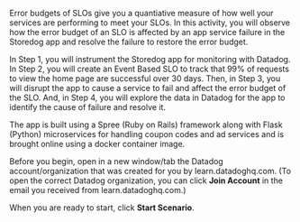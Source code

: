 Error budgets of SLOs give you a quantiative measure of how well your services are performing to meet your SLOs. In this activity, you will observe how the error budget of an SLO is affected by an app service failure in the Storedog app and resolve the failure to restore the error budget.

In Step 1, you will instrument the Storedog app for monitoring with Datadog. In Step 2, you will create an Event Based SLO to track that 99% of requests to view the home page are successful over 30 days. Then, in Step 3, you will disrupt the app to cause a service to fail and affect the error budget of the SLO. And, in Step 4, you will explore the data in Datadog for the app to identify the cause of failure and resolve it.

The app is built using a Spree (Ruby on Rails) framework along with Flask (Python) microservices for handling coupon codes and ad services and is brought online using a docker container image.

Before you begin, open in a new window/tab the Datadog account/organization that was created for you by learn.datadoghq.com. (To open the correct Datadog organization, you can click **Join Account** in the email you received from learn.datadoghq.com.)

When you are ready to start, click **Start Scenario**.